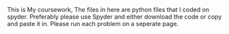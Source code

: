 This is My coursework, The files in here are python files that I coded on spyder. Preferably please use Spyder and either download the code or copy and paste it in. Please run each problem on a seperate page.
